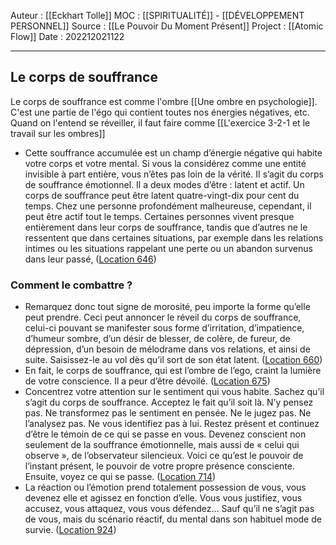 Auteur : [[Eckhart Tolle]]
MOC : [[SPIRITUALITÉ]] - [[DÉVELOPPEMENT PERSONNEL]]
Source : [[Le Pouvoir Du Moment Présent]]
Project : [[Atomic Flow]]
Date : 202212021122
***

## Le corps de souffrance
Le corps de souffrance est comme l'ombre [[Une ombre en psychologie]].
C'est une partie de l'égo qui contient toutes nos énergies négatives, etc.
Quand on l'entend se réveiller, il faut faire comme [[L'exercice 3-2-1 et le travail sur les ombres]]

- Cette souffrance accumulée est un champ d’énergie négative qui habite votre corps et votre mental. Si vous la considérez comme une entité invisible à part entière, vous n’êtes pas loin de la vérité. II s’agit du corps de souffrance émotionnel. Il a deux modes d’être : latent et actif. Un corps de souffrance peut être latent quatre-vingt-dix pour cent du temps. Chez une personne profondément malheureuse, cependant, il peut être actif tout le temps. Certaines personnes vivent presque entièrement dans leur corps de souffrance, tandis que d’autres ne le ressentent que dans certaines situations, par exemple dans les relations intimes ou les situations rappelant une perte ou un abandon survenus dans leur passé, ([Location 646](https://readwise.io/to_kindle?action=open&asin=B00UETMHG2&location=646))

### Comment le combattre ? 
- Remarquez donc tout signe de morosité, peu importe la forme qu’elle peut prendre. Ceci peut annoncer le réveil du corps de souffrance, celui-ci pouvant se manifester sous forme d’irritation, d’impatience, d’humeur sombre, d’un désir de blesser, de colère, de fureur, de dépression, d’un besoin de mélodrame dans vos relations, et ainsi de suite. Saisissez-le au vol dès qu’il sort de son état latent. ([Location 660](https://readwise.io/to_kindle?action=open&asin=B00UETMHG2&location=660))
- En fait, le corps de souffrance, qui est l’ombre de l’ego, craint la lumière de votre conscience. Il a peur d’être dévoilé. ([Location 675](https://readwise.io/to_kindle?action=open&asin=B00UETMHG2&location=675))
- Concentrez votre attention sur le sentiment qui vous habite. Sachez qu’il s’agit du corps de souffrance. Acceptez le fait qu’il soit là. N’y pensez pas. Ne transformez pas le sentiment en pensée. Ne le jugez pas. Ne l’analysez pas. Ne vous identifiez pas à lui. Restez présent et continuez d’être le témoin de ce qui se passe en vous. Devenez conscient non seulement de la souffrance émotionnelle, mais aussi de « celui qui observe », de l’observateur silencieux. Voici ce qu’est le pouvoir de l’instant présent, le pouvoir de votre propre présence consciente. Ensuite, voyez ce qui se passe. ([Location 714](https://readwise.io/to_kindle?action=open&asin=B00UETMHG2&location=714))
- La réaction ou l’émotion prend totalement possession de vous, vous devenez elle et agissez en fonction d’elle. Vous vous justifiez, vous accusez, vous attaquez, vous vous défendez… Sauf qu’il ne s’agit pas de vous, mais du scénario réactif, du mental dans son habituel mode de survie. ([Location 924](https://readwise.io/to_kindle?action=open&asin=B00UETMHG2&location=924))